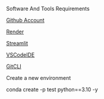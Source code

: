 Software And Tools Requirements

[Github Account](https://github.com/)

[Render](https://dashboard.render.com/)

[Streamlit](https://streamlit.io/)

[VSCodeIDE](https://visualstudio.microsoft.com/)

[GitCLI](https://git-scm.com/book/en/v2/Getting-Started-The-Command-Line)

Create a new environment

conda create -p test python==3.10 -y
